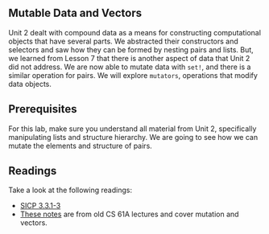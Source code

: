 ## Mutable Data and Vectors

Unit 2 dealt with compound data as a means for constructing computational objects that have several parts. We abstracted their constructors and selectors and saw how they can be formed by nesting pairs and lists. But, we learned from Lesson 7 that there is another aspect of data that Unit 2 did not address. We are now able to mutate data with `set!`, and there is a similar operation for pairs. We will explore `mutators`, operations that modify data objects.

## Prerequisites

For this lab, make sure you understand all material from Unit 2, specifically manipulating lists and structure hierarchy. We are going to see how we can mutate the elements and structure of pairs.

## Readings

Take a look at the following readings:

  * [SICP 3.3.1-3](http://mitpress.mit.edu/sicp/full-text/book/book-Z-H-22.html#%_sec_3.3)
  * [These notes](http://inst.eecs.berkeley.edu/~cs61as/reader/notes.pdf#page=56) are from old CS 61A lectures and cover mutation and vectors.
